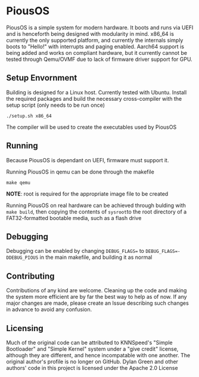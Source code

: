 # PiousOS
PiousOS is a simple system for modern hardware. It boots and runs via UEFI and is henceforth being designed with modularity in mind. x86_64 is currently the only supported platform, and currently the internals simply boots to "Hello!" with interrupts and paging enabled. Aarch64 support is being added and works on compliant hardware, but it currently cannot be tested through Qemu/OVMF due to lack of firmware driver support for GPU.

## Setup Envornment
Building is designed for a Linux host. Currently tested with Ubuntu. Install the required packages and build the necessary cross-compiler with the setup script (only needs to be run once)
```
./setup.sh x86_64
```
The compiler will be used to create the executables used by PiousOS
## Running
Because PiousOS is dependant on UEFI, firmware must support it.

Running PiousOS in qemu can be done through the makefile
```
make qemu
```
**NOTE**: root is required for the appropriate image file to be created

Running PiousOS on real hardware can be achieved through bulding with ``make build``, then copying the contents of ``sysroot``to the root directory of a FAT32-formatted bootable media, such as a flash drive

## Debugging
Debugging can be enabled by changing ``DEBUG_FLAGS=`` to ``DEBUG_FLAGS=-DDEBUG_PIOUS`` in the main makefile, and building it as normal

## Contributing
Contributions of any kind are welcome. Cleaning up the code and making the system more efficient are by far the best way to help as of now. If any major changes are made, please create an Issue describing such changes in advance to avoid any confusion.

## Licensing
Much of the original code can be attributed to KNNSpeed's "Simple Bootloader" and "Simple Kernel" system under a "give credit" license, although they are different, and hence incompatable with one another. The original author's profile is no longer on GitHub.
Dylan Green and other authors' code in this project is licensed under the Apache 2.0 License